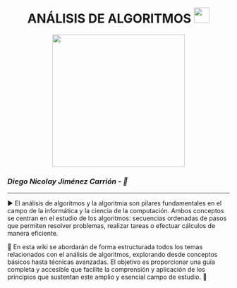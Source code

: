 <h1 align="center"> ANÁLISIS DE ALGORITMOS <img src="https://media.giphy.com/media/hvRJCLFzcasrR4ia7z/giphy.gif" width="35"></h1>

<div align="center">
  <img src="https://media1.giphy.com/media/v1.Y2lkPTc5MGI3NjExcXN4aGx2ZjVnc2w5emJ2dXdyYm9panEwdWxmN2Z4dXZ4NDVwaGg5eSZlcD12MV9pbnRlcm5hbF9naWZfYnlfaWQmY3Q9Zw/78XCFBGOlS6keY1Bil/giphy.gif" width="300">
</div>

<h3></strong> <em>Diego Nicolay Jiménez Carrión - 💎</em></h3>

<hr>

<div align="left">
  <p>
    ▶️ El análisis de algoritmos y la algoritmia son pilares fundamentales en el campo de la informática y la ciencia de la computación. 
    Ambos conceptos se centran en el estudio de los algoritmos: secuencias ordenadas de pasos que permiten resolver problemas, 
    realizar tareas o efectuar cálculos de manera eficiente.
  </p>

  <p>
    💨 En esta wiki se abordarán de forma estructurada todos los temas relacionados con el análisis de algoritmos, explorando desde 
    conceptos básicos hasta técnicas avanzadas. El objetivo es proporcionar una guía completa y accesible que facilite la comprensión 
    y aplicación de los principios que sustentan este amplio y esencial campo de estudio. 👀
  </p>
</div>
